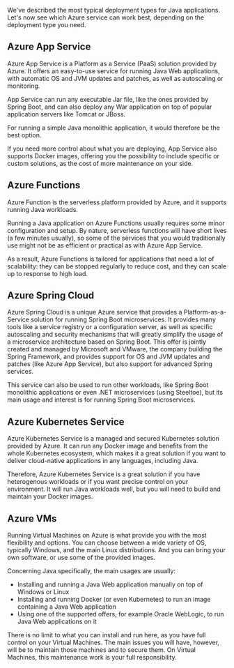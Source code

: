We've described the most typical deployment types for Java applications. Let's now see which Azure service can work best, depending on the deployment type you need.

## Azure App Service

Azure App Service is a Platform as a Service (PaaS) solution provided by Azure. It offers an easy-to-use service for running Java Web applications, with automatic OS and JVM updates and patches, as well as autoscaling or monitoring.

App Service can run any executable Jar file, like the ones provided by Spring Boot, and can also deploy any War application on top of popular application servers like Tomcat or JBoss.

For running a simple Java monolithic application, it would therefore be the best option.

If you need more control about what you are deploying, App Service also supports Docker images, offering you the possibility to include specific or custom solutions, as the cost of more maintenance on your side.

## Azure Functions

Azure Function is the serverless platform provided by Azure, and it supports running Java workloads.

Running a Java application on Azure Functions usually requires some minor configuration and setup. By nature, serverless functions will have short lives (a few minutes usually), so some of the services that you would traditionally use might not be as efficient or practical as with Azure App Service.

As a result, Azure Functions is tailored for applications that need a lot of scalability: they can be stopped regularly to reduce cost, and they can scale up to response to high load.

## Azure Spring Cloud

Azure Spring Cloud is a unique Azure service that provides a Platform-as-a-Service solution for running Spring Boot microservices. It provides many tools like a service registry or a configuration server, as well as specific autoscaling and security mechanisms that will greatly simplify the usage of a microservice architecture based on Spring Boot. This offer is jointly created and managed by Microsoft and VMware, the company building the Spring Framework, and provides support for OS and JVM updates and patches (like Azure App Service), but also support for advanced Spring services.

This service can also be used to run other workloads, like Spring Boot monolithic applications or even .NET microservices (using Steeltoe), but its main usage and interest is for running Spring Boot microservices.

## Azure Kubernetes Service

Azure Kubernetes Service is a managed and secured Kubernetes solution provided by Azure. It can run any Docker image and benefits from the whole Kubernetes ecosystem, which makes it a great solution if you want to deliver cloud-native applications in any languages, including Java.

Therefore, Azure Kubernetes Service is a great solution if you have heterogenous workloads or if you want precise control on your environment. It will run Java workloads well, but you will need to build and maintain your Docker images.

## Azure VMs

Running Virtual Machines on Azure is what provide you with the most flexibility and options. You can choose between a wide variety of OS, typically Windows, and the main Linux distributions. And you can bring your own software, or use some of the provided images.

Concerning Java specifically, the main usages are usually:

- Installing and running a Java Web application manually on top of Windows or Linux
- Installing and running Docker (or even Kubernetes) to run an image containing a Java Web application
- Using one of the supported offers, for example Oracle WebLogic, to run Java Web applications on it

There is no limit to what you can install and run here, as you have full control on your Virtual Machines. The main issues you will have, however, will be to maintain those machines and to secure them. On Virtual Machines, this maintenance work is your full responsibility.

